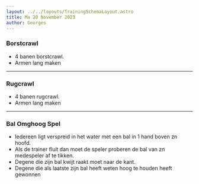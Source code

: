 ```yaml
---
layout: ../../layouts/TrainingSchemaLayout.astro
title: Ma 20 November 2023
author: Georges
---
```

### Borstcrawl

- 4 banen borstcrawl.- Armen lang maken

---------------

### Rugcrawl

- 4 banen rugcrawl.- Armen lang maken

---------------

### Bal Omghoog Spel

- Iedereen ligt verspreid in het water met een bal in 1 hand boven zn hoofd.- Als de trainer fluit dan moet de speler proberen de bal van zn medespeler af te tikken.- Degene die zijn bal kwijt raakt moet naar de kant.- Degene die als laatste zijn bal heeft weten hoog te houden heeft gewonnen